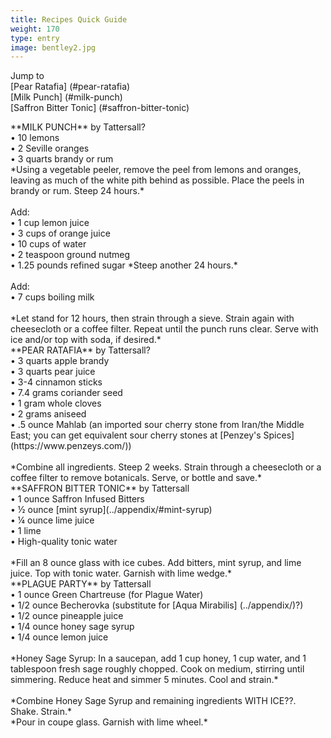 ```yaml
---
title: Recipes Quick Guide
weight: 170
type: entry
image: bentley2.jpg
---
```


Jump to
<br>
[Pear Ratafia] (#pear-ratafia)
<br>
[Milk Punch] (#milk-punch)
<br>
[Saffron Bitter Tonic] (#saffron-bitter-tonic)
<br>
<div class="boxed">
**MILK PUNCH** by Tattersall?
<br>
• 10 lemons
<br>
• 2 Seville oranges
<br>
• 3 quarts brandy or rum
<br>
*Using a vegetable peeler, remove the peel from lemons and oranges, leaving as much of the white pith behind as possible. Place the peels in brandy or rum. Steep 24 hours.*
<br>
<br>
Add:
<br>
• 1 cup lemon juice
<br>
• 3 cups of orange juice
<br>
• 10 cups of water
<br>
• 2 teaspoon ground nutmeg
<br>
• 1.25 pounds refined sugar
*Steep another 24 hours.*
<br>
<br>
Add:
<br>
• 7 cups  boiling milk
<br>
<br>
*Let stand for 12 hours, then strain through a sieve.
Strain again with cheesecloth or a coffee filter.
Repeat until the punch runs clear. Serve with ice and/or top with soda, if desired.*
</div>
<div class="boxed">
**PEAR RATAFIA** by Tattersall?
<br>
• 3 quarts apple brandy
<br>
• 3 quarts pear juice
<br>
• 3-4 cinnamon sticks
<br>
• 7.4 grams coriander seed
<br>
• 1 gram whole cloves
<br>
• 2 grams aniseed
<br>
• .5 ounce Mahlab (an imported sour cherry stone from Iran/the Middle East; you can get equivalent sour cherry stones at [Penzey's Spices] (https://www.penzeys.com/))
<br>
<br>
*Combine all ingredients. Steep 2 weeks. Strain through a cheesecloth or a coffee filter to remove botanicals. Serve, or bottle and save.*
</div>
<div class="boxed">
**SAFFRON BITTER TONIC** by Tattersall
<br>
• 1 ounce Saffron Infused Bitters
<br>
• ½ ounce [mint syrup](../appendix/#mint-syrup)
<br>
• ¼ ounce lime juice
<br>
• 1 lime
<br>
• High-quality tonic water
<br>
<br>
*Fill an 8 ounce glass with ice cubes. Add bitters, mint syrup, and lime juice. Top with tonic water. Garnish with lime wedge.*
</div>
<div class="boxed">
**PLAGUE PARTY** by Tattersall
<br>
• 1 ounce Green Chartreuse (for Plague Water)
<br>
• 1/2 ounce Becherovka (substitute for [Aqua Mirabilis] (../appendix/)?)
<br>
• 1/2 ounce pineapple juice
<br>
• 1/4 ounce honey sage syrup
<br>
• 1/4 ounce lemon juice
<br>
<br>
*Honey Sage Syrup: In a saucepan, add 1 cup honey, 1 cup water, and 1 tablespoon fresh sage roughly chopped. Cook on medium, stirring until simmering. Reduce heat and simmer 5 minutes. Cool and strain.*
<br>
<br>
*Combine Honey Sage Syrup and remaining ingredients WITH ICE??. Shake. Strain.*
<br>
*Pour in coupe glass. Garnish with lime wheel.*

</div>
